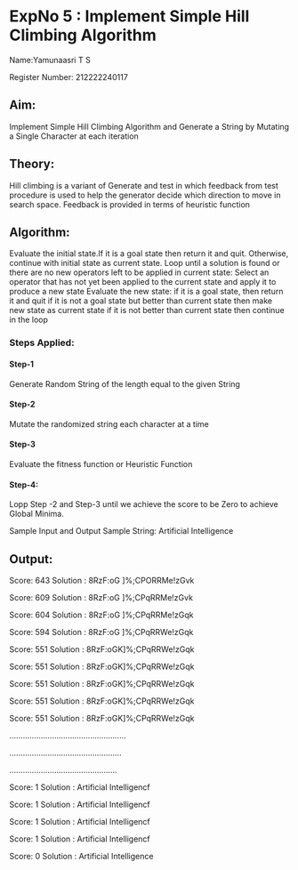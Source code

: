 # ExpNo 5 : Implement Simple Hill Climbing Algorithm

Name:Yamunaasri T S

Register Number: 212222240117

## Aim:
Implement Simple Hill Climbing Algorithm and Generate a String by Mutating a Single Character at each iteration

## Theory:
Hill climbing is a variant of Generate and test in which feedback from test procedure is used to help the generator decide which direction to move in search space. Feedback is provided in terms of heuristic function

## Algorithm:

Evaluate the initial state.If it is a goal state then return it and quit. Otherwise, continue with initial state as current state.
Loop until a solution is found or there are no new operators left to be applied in current state:
Select an operator that has not yet been applied to the current state and apply it to produce a new state
Evaluate the new state:
if it is a goal state, then return it and quit
if it is not a goal state but better than current state then make new state as current state
if it is not better than current state then continue in the loop
### Steps Applied:
#### Step-1
Generate Random String of the length equal to the given String

#### Step-2
Mutate the randomized string each character at a time

#### Step-3
Evaluate the fitness function or Heuristic Function

#### Step-4:
Lopp Step -2 and Step-3 until we achieve the score to be Zero to achieve Global Minima.

Sample Input and Output
Sample String:
Artificial Intelligence

## Output:
Score: 643 Solution : 8RzF:oG ]%;CPORRMe!zGvk

Score: 609 Solution : 8RzF:oG ]%;CPqRRMe!zGvk

Score: 604 Solution : 8RzF:oG ]%;CPqRRMe!zGqk

Score: 594 Solution : 8RzF:oG ]%;CPqRRWe!zGqk

Score: 551 Solution : 8RzF:oGK]%;CPqRRWe!zGqk

Score: 551 Solution : 8RzF:oGK]%;CPqRRWe!zGqk

Score: 551 Solution : 8RzF:oGK]%;CPqRRWe!zGqk

Score: 551 Solution : 8RzF:oGK]%;CPqRRWe!zGqk

Score: 551 Solution : 8RzF:oGK]%;CPqRRWe!zGqk

....................................................

..................................................

................................................

Score: 1 Solution : Artificial Intelligencf

Score: 1 Solution : Artificial Intelligencf

Score: 1 Solution : Artificial Intelligencf

Score: 1 Solution : Artificial Intelligencf

Score: 0 Solution : Artificial Intelligence
